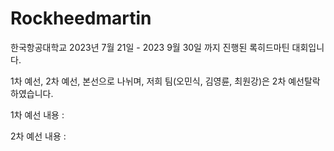 # Rockheedmartin

한국항공대학교 2023년 7월 21일 - 2023 9월 30일 까지 진행된 록히드마틴 대회입니다.

1차 예선, 2차 예선, 본선으로 나뉘며, 저희 팀(오민식, 김영륜, 최원강)은 2차 예선탈락하였습니다. 

1차 예선 내용
: 



2차 예선 내용
:
